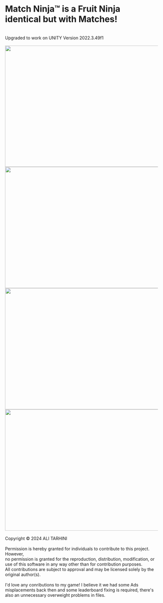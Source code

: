 # Match Ninja™ is a Fruit Ninja identical but with Matches!
<br>
Upgraded to work on UNITY Version 2022.3.49f1
<br>
<br>
<img src="https://image.winudf.com/p/aHR0cHM6Ly9wbGF5LWxoLmdvb2dsZXVzZXJjb250ZW50LmNvbS9WRGVEMGZjZVh1NURpWTR6OUlBMGRDU2tYNUY1OWxQT1JSdG9aWkpiQmlwRUFnWS0zZVlBLUVDU0gtbXExOWZVc3c9aDgwMA?k=4ffb8241bb862abded3746de34a6aa1c671d1008&.jpg" width="822" height="400"></img>
<img src="https://image.winudf.com/p/aHR0cHM6Ly9wbGF5LWxoLmdvb2dsZXVzZXJjb250ZW50LmNvbS9SNjZJTHdVbUpyNWFaX3VWSncyNjFMVDQxaFYtU2dIaXByMUhoaERHcmZtb21rX0U0blVWX1oyZm9MZjBmVXNNMklrPWg4MDA?k=f7879ef6bdea6335e47525a0fa1a7bf6671d1008&.jpg" width="822" height="400"></img>
<img src="https://image.winudf.com/p/aHR0cHM6Ly9wbGF5LWxoLmdvb2dsZXVzZXJjb250ZW50LmNvbS96S2VwYXV1bnZFdTEtZFYzdmV4RnBFckdsaGh4RG4wOFlSM0hwcmFxRzY3RGJYb1I4a3Q5cXJvb3dOVHdrVlZkOVZRPWg4MDA?k=aa89e5a7e5844f752021f958e034dea0671d1008&.jpg" width="822" height="400"></img>
<img src="https://image.winudf.com/p/aHR0cHM6Ly9wbGF5LWxoLmdvb2dsZXVzZXJjb250ZW50LmNvbS95RzFoWFpSVTZ2b1ZqRjhobTB6d0FUTlJNcmlteFBraWZWaXpDai1nclF4OVBPTFJ6TjhOVUZSUnhfMjdRUWxUczVNPWg4MDA?k=d19fa7c47bcd344f18de603aa27fe31c671d1008&.jpg" width="822" height="400"></img>
<br>
<br>
Copyright © 2024 ALI TARHINI
<br><br>
Permission is hereby granted for individuals to contribute to this project. However, <br>
no permission is granted for the reproduction, distribution, modification, or use of this software in any way other than for contribution purposes. <br>
All contributions are subject to approval and may be licensed solely by the original author(s).
<br><br>
I'd love any conributions to my game! I believe it we had some Ads misplacements back then and some leaderboard fixing is required, there's also an unnecessary overweight problems in files.
